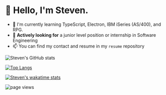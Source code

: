 # 👋 Hello, I'm Steven.
- 📱 I'm currently learning TypeScript, Electron, IBM iSeries (AS/400), and RPG.
- 🐣 **Actively looking for** a junior level position or internship in Software Engineering
- 📫 You can find my contact and resume in my `resume` repository

![Steven's GitHub stats](https://github-readme-stats.vercel.app/api?username=shipitsteven&show_icons=true&theme=tokyonight&count_private=true)

[![Top Langs](https://github-readme-stats.vercel.app/api/top-langs/?username=shipitsteven&layout=compact)](https://github.com/anuraghazra/github-readme-stats)

[![Steven's wakatime stats](https://github-readme-stats.vercel.app/api/wakatime?username=shipitsteven&layout=compact)](https://github.com/anuraghazra/github-readme-stats)


![page views](https://komarev.com/ghpvc/?username=shipitsteven&label=how+many+times+I've+been+here+to+get+to+my+own+repos)
<!---
shipitsteven/shipitsteven is a ✨ special ✨ repository because its `README.md` (this file) appears on your GitHub profile.
You can click the Preview link to take a look at your changes.
--->
